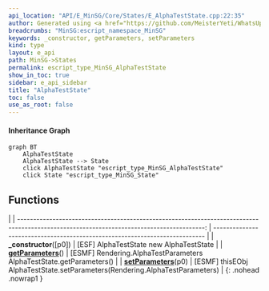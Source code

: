 ```yaml
---
api_location: "API/E_MinSG/Core/States/E_AlphaTestState.cpp:22:35"
author: Generated using <a href="https://github.com/MeisterYeti/WhatsUpDoc">WhatsUpDoc</a>
breadcrumbs: "MinSG:escript_namespace_MinSG"
keywords: _constructor, getParameters, setParameters
kind: type
layout: e_api
path: MinSG->States
permalink: escript_type_MinSG_AlphaTestState
show_in_toc: true
sidebar: e_api_sidebar
title: "AlphaTestState"
toc: false
use_as_root: false
---
```


#### Inheritance Graph

```mermaid
graph BT
	AlphaTestState
	AlphaTestState --> State
	click AlphaTestState "escript_type_MinSG_AlphaTestState"
	click State "escript_type_MinSG_State"
```

## Functions

|
| ----------------------------------------------------------------------------------------------------------------------------------------: | --------------------------------------------------------------------------- | 
| **_constructor**([p0])                                                                                                                    | [ESF] AlphaTestState new AlphaTestState                                     | 
| **[getParameters](classMinSG_1_1RenderingParametersState#classMinSG_1_1RenderingParametersState_1abc0891cd567b279a86f85f978452b010)**()   | [ESMF] Rendering.AlphaTestParameters AlphaTestState.getParameters()         | 
| **[setParameters](classMinSG_1_1RenderingParametersState#classMinSG_1_1RenderingParametersState_1a4e9f8bfdd58c370bb046aef0945335c4)**(p0) | [ESMF] thisEObj AlphaTestState.setParameters(Rendering.AlphaTestParameters) | 
{: .nohead .nowrap1 }

